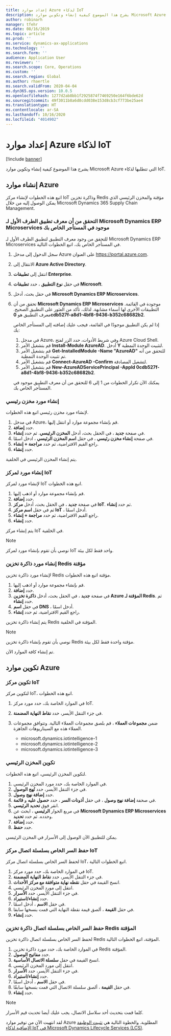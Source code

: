 ```yaml
---
title: إعداد موارد Azure لذكاء IoT
description: يشرح هذا الموضوع كيفية إنشاء وتكوين موارد Microsoft Azure التي تتطلبها لذكاء IoT.
author: robinarh
manager: tfehr
ms.date: 08/16/2019
ms.topic: article
ms.prod: ''
ms.service: dynamics-ax-applications
ms.technology: ''
ms.search.form: ''
audience: Application User
ms.reviewer: ''
ms.search.scope: Core, Operations
ms.custom: ''
ms.search.region: Global
ms.author: rhaertle
ms.search.validFrom: 2020-04-04
ms.dyn365.ops.version: 10.0.5
ms.openlocfilehash: 1277d2ab8bb1f2925874f7469250e164f6bde62d
ms.sourcegitcommit: 49f3011b8a6d8cdd038e153d8cb3cf773be25ae4
ms.translationtype: HT
ms.contentlocale: ar-SA
ms.lasthandoff: 10/16/2020
ms.locfileid: "4014902"
---
```

# <a name="set-up-azure-resources-for-iot-intelligence"></a>إعداد موارد Azure لذكاء IoT

[!include [banner](../../includes/banner.md)]

يشرح هذا الموضوع كيفية إنشاء وتكوين موارد Microsoft Azure التي تتطلبها لذكاء IoT.

## <a name="create-azure-resources"></a>إنشاء موارد Azure

اتبع هذه الخطوات لإنشاء مركز IoT وذاكرة تخزين Redis مؤقتة والمخزن الرئيسي الذي يمكن الوصول إليه من خلال Microsoft Dynamics 365 Supply Chain Management.

### <a name="verify-that-the-microsoft-dynamics-erp-microservices-first-party-app-id-is-in-your-tenant"></a>التحقق من أن معرف تطبيق الطرف الأول لـ Microsoft Dynamics ERP Microservices موجود في المستأجر الخاص بك

للتحقق من وجود معرف التطبيق لتطبيق الطرف الأول لـ Microsoft Dynamics ERP Microservices في المستأجر الخاص بك، اتبع الخطوات التالية.

1. سجل الدخول إلى مدخل Azure على العنوان <https://portal.azure.com>.
2. الانتقال إلى **Azure Active Directory**.
3. انتقل إلى **تطبيقات Enterprise**.
4. في حقل **نوع التطبيق** ، حدد **تطبيقات Microsoft**.
5. في حقل بحث، أدخل **Microsoft Dynamics ERP Microservices**.
6. تحقق من أن **Microsoft Dynamics ERP Microservices** موجودة في القائمة. التطبيقات الأخرى لها أسماء مشابهة. لذلك، تأكد من العثور على التطبيق الصحيح. معرف التطبيق هو **0cdb527f-a8d1-4bf8-9436-b352c68682b2**.

    إذا لم يكن التطبيق موجودًا في القائمة، فيجب عليك إضافته إلى المستأجر الخاص بك:

    1. في مدخل Azure، وفي شريط الأدوات، حدد الزر لفتح Azure Cloud Shell.
    2. قم بتشغيل الأمر **Install-Module AzureAD**. أدخل **Y** لتثبيت الوحدة النمطية.
    3. قم بتشغيل الأمر **Get-InstalledModule -Name "AzureAD"** للتحقق من أنه تم تثبيت الوحدة النمطية.
    4. قم بتشغيل الأمر **Connect-AzureAD -Confirm** لتشغيل المصادقة.
    5. قم بتشغيل الأمر **New-AzureADServicePrincipal -AppId 0cdb527f-a8d1-4bf8-9436-b352c68682b2**.

    يمكنك الآن تكرار الخطوات من 1 إلى 6 للتحقق من أن معرف التطبيق موجود في المستأجر الخاص بك.

### <a name="create-a-key-vault-resource"></a>إنشاء مورد مخزن رئيسي

لإنشاء مورد مخزن رئيسي اتبع هذه الخطوات.

1. في مدخل Azure، قم بإنشاء مجموعة موارد أو انتقل إليها.
2. حدد **إضافة**.
3. في صفحة **جديد** ، في الحقل بحث، أدخل **المخزن الرئيسي**. ثم حدد **إنشاء**.
4. في صفحة **إنشاء مخزن رئيسي** ، في حقل **اسم المخزن الرئيسي** ، ادخل اسمًا.
5. راجع القيم الافتراضية، ثم حدد **مراجعة + إنشاء**.
6. حدد **إنشاء**.

يتم إنشاء المخزن الرئيسي في الخلفية.

### <a name="create-an-iot-hub-resource"></a>إنشاء مورد لمركز IoT

لإنشاء مورد لمركز IoT اتبع هذه الخطوات.

1. قم بإنشاء مجموعة موارد أو اذهب إليها.
2. حدد **إضافة**.
3. في صفحة **جديد** ، في الحقل بحث، أدخل **مركز IoT**. ثم حدد **إنشاء**.
4. ثم في حقل **اسم مركز IoT** ، أدخل اسمًا.
5. راجع القيم الافتراضية، ثم حدد **مراجعة + إنشاء**.
6. حدد **إنشاء**.

يتم إنشاء مركز IoT في الخلفية.

> [!NOTE]
> نوصي بأن تقوم بإنشاء مورد لمركز IoT واحد فقط لكل بيئة.

### <a name="create-a-redis-cache-resource"></a>إنشاء مورد ذاكرة تخزين Redis مؤقتة

لإنشاء مورد ذاكرة تخزين Redis مؤقتة اتبع هذه الخطوات.

1. قم بإنشاء مجموعة موارد أو اذهب إليها.
2. حدد **إضافة**.
3. في صفحة **جديد** ، في الحقل بحث، أدخل **ذاكرة تخزين Azure المؤقتة لـ Redis**. ثم حدد **إنشاء**.
4. في حقل **اسم DNS** ، أدخل اسمًا.
5. راجع القيم الافتراضية، ثم حدد **إنشاء**.

يتم إنشاء ذاكرة تخزين Redis المؤقتة في الخلفية.

> [!NOTE]
> نوصي بأن تقوم بإنشاء ذاكرة تخزين Redis مؤقتة واحدة فقط لكل بيئة.

تم إنشاء كافة الموارد الآن.

## <a name="configure-the-azure-resources"></a>تكوين موارد Azure

### <a name="configure-the-iot-hub"></a>تكوين مركز IoT

لتكوين مركز IoT، اتبع هذه الخطوات.

1. في الموارد الخاصة بك، حدد مورد مركز IoT.
2. في جزء التنقل الأيسر، حدد **نقاط النهاية المضمنة**.
3. ضمن **مجموعات العملاء** ، قم بلصق مجموعات العملاء التالية. وتتوافق مجموعات العملاء هذه مع السيناريوهات الجاهزة.

    + microsoft.dynamics.iotintelligence-1
    + microsoft.dynamics.iotintelligence-2
    + microsoft.dynamics.iotintelligence-3

### <a name="configure-the-key-vault"></a>تكوين المخزن الرئيسي

لتكوين المخزن الرئيسي، اتبع هذه الخطوات.

1. في الموارد الخاصة بك، حدد مورد المخزن الرئيسي.
2. في جزء التنقل الأيسر، حدد **نُهج الوصول**.
3. حدد **إضافة نهج وصول**.
4. في صحفة **إضافة نهج وصول** ، في حقل **أذونات السر** ، حدد **حصول عليه** و **قائمة**.
5. انقر فوق **تحديد الرئيسي**.
6. في مربع الحوار **الرئيسي** ، ابحث عن **Microsoft Dynamics ERP Microservices** وحدده. ثم حدد **تحديد**.
7. حدد **إضافة**.
8. حدد **حفظ**.

يمكن للتطبيق الآن الوصول إلى الأسرار في المخزن الرئيسي.

### <a name="save-the-iot-hub-connection-string-secret"></a>حفظ السر الخاص بسلسلة اتصال مركز IoT

لحفظ السر الخاص بسلسلة اتصال مركز IoT، اتبع الخطوات التالية.

1. في الموارد الخاصة بك، حدد مورد مركز IoT.
2. في جزء التنقل الأيسر، حدد **نقاط النهاية المضمنة**.
3. انسخ القيمة في حقل **نقطه نهاية متوافقة مع مركز الأحداث**.
4. انتقل إلى مورد المخزن الرئيسي.
5. في جزء التنقل الأيسر، حدد **الأسرار**.
6. حدد **إنشاء/استيراد**.
7. في حقل **الاسم** ، أدخل اسمًا.
8. في حقل **القيمة** ، ألصق قيمة نقطة النهاية التي قمت بنسخها سابقا.
9. حدد **إنشاء**.

### <a name="save-the-redis-cache-connection-string-secret"></a>حفظ السر الخاص بسلسلة اتصال ذاكرة تخزين Redis المؤقتة

لحفظ السر الخاص بسلسلة اتصال ذاكرة تخزين Redis المؤقتة، اتبع الخطوات التالية.

1. في الموارد الخاصة بك، حدد مورد ذاكرة تخزين Redis المؤقتة.
2. حدد **مفاتيح الوصول**.
3. انسخ القيمة في حقل **سلسلة الاتصال الأساسية**.
4. انتقل إلى مورد المخزن الرئيسي.
5. في جزء التنقل الأيسر، حدد **الأسرار**.
6. حدد **إنشاء/استيراد**.
7. في حقل **الاسم** ، أدخل اسمًا.
8. في حقل **القيمة** ، ألصق سلسلة الاتصال التي قمت بنسخها سابقًا.
9. حدد **إنشاء**.

> [!NOTE]
> كلما قمت بتحديث أحد سلاسل الاتصال، يجب عليك أيضا تحديث قيم الأسرار.

لقد انتهيت الآن من توفير موارد Azure المطلوبة. والخطوة التالية هي [تثبيت الوظيفة الإضافية لذكاء IoT في Microsoft Dynamics Lifecycle Services (LCS)](iot-lcs-setup.md).

